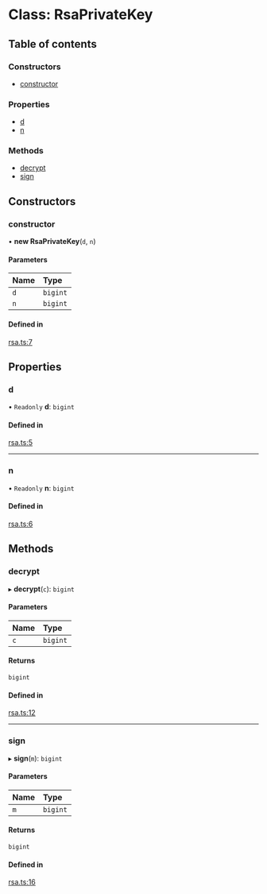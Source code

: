 # Class: RsaPrivateKey

## Table of contents

### Constructors

- [constructor](RsaPrivateKey.md#constructor)

### Properties

- [d](RsaPrivateKey.md#d)
- [n](RsaPrivateKey.md#n)

### Methods

- [decrypt](RsaPrivateKey.md#decrypt)
- [sign](RsaPrivateKey.md#sign)

## Constructors

### constructor

• **new RsaPrivateKey**(`d`, `n`)

#### Parameters

| Name | Type |
| :------ | :------ |
| `d` | `bigint` |
| `n` | `bigint` |

#### Defined in

[rsa.ts:7](https://github.com/errezeeta/rsa-module/blob/1595518/src/ts/rsa.ts#L7)

## Properties

### d

• `Readonly` **d**: `bigint`

#### Defined in

[rsa.ts:5](https://github.com/errezeeta/rsa-module/blob/1595518/src/ts/rsa.ts#L5)

___

### n

• `Readonly` **n**: `bigint`

#### Defined in

[rsa.ts:6](https://github.com/errezeeta/rsa-module/blob/1595518/src/ts/rsa.ts#L6)

## Methods

### decrypt

▸ **decrypt**(`c`): `bigint`

#### Parameters

| Name | Type |
| :------ | :------ |
| `c` | `bigint` |

#### Returns

`bigint`

#### Defined in

[rsa.ts:12](https://github.com/errezeeta/rsa-module/blob/1595518/src/ts/rsa.ts#L12)

___

### sign

▸ **sign**(`m`): `bigint`

#### Parameters

| Name | Type |
| :------ | :------ |
| `m` | `bigint` |

#### Returns

`bigint`

#### Defined in

[rsa.ts:16](https://github.com/errezeeta/rsa-module/blob/1595518/src/ts/rsa.ts#L16)
